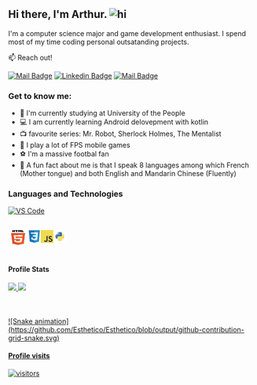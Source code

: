 <!--Simple Introductory message-->
## Hi there, I'm Arthur. <img src="https://user-images.githubusercontent.com/1303154/88677602-1635ba80-d120-11ea-84d8-d263ba5fc3c0.gif" width="28px" height="28px" alt="hi">

I'm a computer science major and game development enthusiast. I spend most of my time coding personal outsatanding projects. 

<!--Contacts and Socials-->
:mailbox: Reach out!

[![Mail Badge](https://img.shields.io/badge/-@Mr.Unicorn-e84393?style=flat&labelColor=e84393&logo=instagram&logoColor=white)](https://instagram.com/mister___unicorn) [![Linkedin Badge](https://img.shields.io/badge/-Arthur-0e76a8?style=flat&labelColor=0e76a8&logo=linkedin&logoColor=white)](https://www.linkedin.com/in/arthur-balibuno-737106131/) [![Mail Badge](https://img.shields.io/badge/-Mr.Unicorn-c0392b?style=flat&labelColor=c0392b&logo=gmail&logoColor=white)](mailto:elesthetico@gmail.com)

<!--Self introductory fun facts and hobbies-->
### Get to know me:
- :book: I'm currently studying at University of the People
- :computer: I am currently learning Android delovepment with kotlin
- :tv: favourite series: Mr. Robot, Sherlock Holmes, The Mentalist
- :iphone: I play a lot of FPS mobile games
- :soccer: I'm a massive footbal fan
- :mega: A fun fact about me is that I speak 8 languages among which French (Mother tongue) and both English and Mandarin Chinese (Fluently)

<!--Languages and technologies-->
### Languages and Technologies
[![VS Code](https://img.shields.io/badge/-VsCode-0e76a8?style=for-the-badge&labelColor=black&logo=visualstudiocode&logoColor=0e76a8)](#)

<br/>

<img align="left"  width="40" height="30" src="https://raw.githubusercontent.com/github/explore/80688e429a7d4ef2fca1e82350fe8e3517d3494d/topics/html/html.png" />  
<img align="left" alt="CSS" width="26px" src="https://raw.githubusercontent.com/devicons/devicon/master/icons/css3/css3-original.svg">  <img align="left" alt="JavaScript" width="26px" src="https://raw.githubusercontent.com/github/explore/80688e429a7d4ef2fca1e82350fe8e3517d3494d/topics/javascript/javascript.png" /> <img align="left" alt="Visual Studio Code" width="26px" src="https://raw.githubusercontent.com/github/explore/80688e429a7d4ef2fca1e82350fe8e3517d3494d/topics/python/python.png">

<br/>
<br/>
<br/>

<!--Profile Activity Statistics-->
#### Profile Stats
<div>
  <a href="https://github.com/Esthetico">
  <img height="180em" src="https://github-readme-stats.vercel.app/api?username=Esthetico&show&hide=prs,contribs,_icons=true&theme=chartreuse-dark&include_all_commits=true&count_private=true"/>
  <img height="180em" src="https://github-readme-stats.vercel.app/api/top-langs/?username=Esthetico&layout=compact&langs_count=6&theme=chartreuse-dark"/><br>
</div>

<br/>
<br/>
<br/>
![Snake animation](https://github.com/Esthetico/Esthetico/blob/output/github-contribution-grid-snake.svg)
  
<!--Displaying visitor count-->
#### Profile visits

![visitors](https://visitor-badge.glitch.me/badge?page_id=Esthetico.Esthetico)
